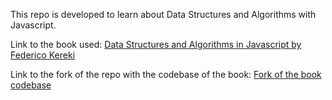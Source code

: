 This repo is developed to learn about Data Structures and Algorithms with Javascript.

Link to the book used: [Data Structures and Algorithms in Javascript by Federico Kereki](https://nostarch.com/data-structures-and-algorithms-javascript)

Link to the fork of the repo with the codebase of the book: [Fork of the book codebase](https://github.com/SSandorov/data-structures-and-algorithms-js-book)